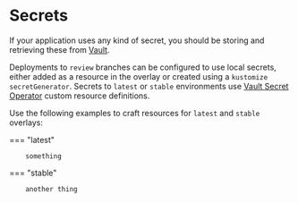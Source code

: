 # Secrets

If your application uses any kind of secret, you should be storing and retrieving these from [Vault](https://vault.ltc.bcit.ca).

Deployments to `review` branches can be configured to use local secrets, either added as a resource in the overlay or created using a `kustomize secretGenerator`. Secrets to `latest` or `stable` environments use [Vault Secret Operator](https://developer.hashicorp.com/vault/tutorials/kubernetes/vault-secrets-operator) custom resource definitions.

Use the following examples to craft resources for `latest` and `stable` overlays:

=== "latest"

        something

=== "stable"

        another thing
